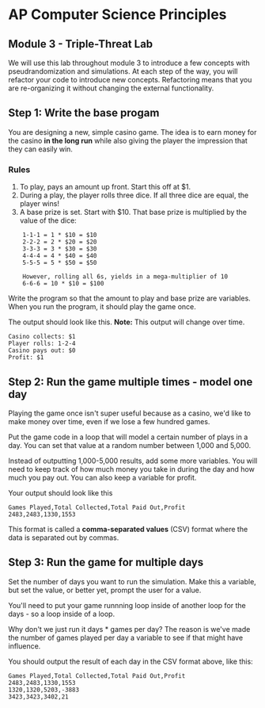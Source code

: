 # AP Computer Science Principles 
## Module 3 - Triple-Threat Lab
We will use this lab throughout module 3 to introduce a few concepts with pseudrandomization and simulations.
At each step of the way, you will refactor your code to introduce new concepts. Refactoring means that you are re-organizing it without changing the external functionality.

## Step 1: Write the base progam
You are designing a new, simple casino game. The idea is to earn money for the casino **in the long run** while also giving the player the impression that they can easily win.

### Rules
1. To play, pays an amount up front. Start this off at $1.
2. During a play, the player rolls three dice. If all three dice are equal, the player wins!
3. A base prize is set. Start with $10. That base prize is multiplied by the value of the dice:

```
    1-1-1 = 1 * $10 = $10
    2-2-2 = 2 * $20 = $20
    3-3-3 = 3 * $30 = $30
    4-4-4 = 4 * $40 = $40
    5-5-5 = 5 * $50 = $50

    However, rolling all 6s, yields in a mega-multiplier of 10
    6-6-6 = 10 * $10 = $100
```

Write the program so that the amount to play and base prize are variables. When you run the program, it should play the game once.

The output should look like this. **Note:** This output will change over time.

```
Casino collects: $1
Player rolls: 1-2-4
Casino pays out: $0
Profit: $1
```

## Step 2: Run the game multiple times - model one day
Playing the game once isn't super useful because as a casino, we'd like to make money over time, even if we lose a few hundred games.

Put the game code in a loop that will model a certain number of plays in a day. You can set that value at a random number between 1,000 and 5,000.

Instead of outputting 1,000-5,000 results, add some more variables. You will need to keep track of how much money you take in during the day and how much you pay out. You can also keep a variable for profit.

Your output should look like this
```
Games Played,Total Collected,Total Paid Out,Profit
2483,2483,1330,1553
```

This format is called a **comma-separated values** (CSV) format where the data is separated out by commas.

## Step 3: Run the game for multiple days
Set the number of days you want to run the simulation. Make this a variable, but set the value, or better yet, prompt the user for a value.

You'll need to put your game runnning loop inside of another loop for the days - so a loop inside of a loop.

Why don't we just run it days * games per day? The reason is we've made the number of games played per day a variable to see if that might have influence.

You should output the result of each day in the CSV format above, like this:
```
Games Played,Total Collected,Total Paid Out,Profit
2483,2483,1330,1553
1320,1320,5203,-3883
3423,3423,3402,21
```